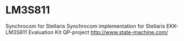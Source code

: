 # LM3S811
Synchrocom for Stellaris
Synchrocom implementation for Stellaris EKK-LM3S811 Evaluation Kit 
QP-project http://www.state-machine.com/ 
